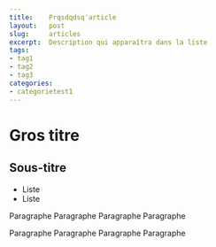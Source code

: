 ```yaml
---
title:    Prqsdqdsq'article
layout:   post
slug:     articles
excerpt:  Description qui apparaîtra dans la liste
tags:
- tag1
- tag2
- tag3
categories:
- categorietest1
---
```


Gros titre
==========

Sous-titre
----------

- Liste
- Liste

Paragraphe Paragraphe Paragraphe Paragraphe

Paragraphe Paragraphe Paragraphe Paragraphe